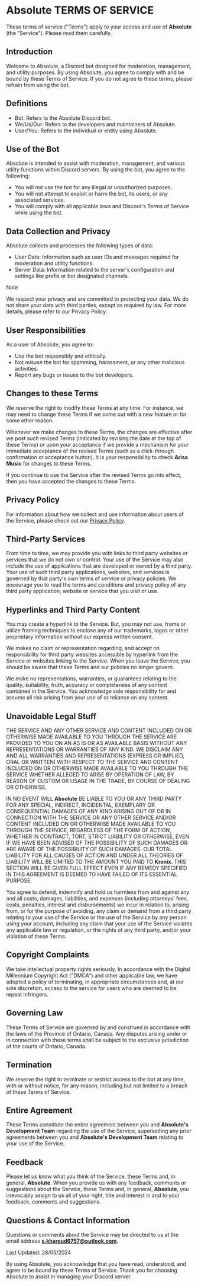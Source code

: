 # **Absolute** TERMS OF SERVICE

These terms of service ("Terms") apply to your access and use of **Absolute** (the "Service"). Please read them carefully.

## Introduction

Welcome to Absolute, a Discord bot designed for moderation, management, and utility purposes. By using Absolute, you agree to comply with and be bound by these Terms of Service. If you do not agree to these terms, please refrain from using the bot.

## Definitions

- Bot: Refers to the Absolute Discord bot.
- We/Us/Our: Refers to the developers and maintainers of Absolute.
- User/You: Refers to the individual or entity using Absolute.

## Use of the Bot

Absolute is intended to assist with moderation, management, and various utility functions within Discord servers. By using the bot, you agree to the following:

- You will not use the bot for any illegal or unauthorized purposes.
- You will not attempt to exploit or harm the bot, its users, or any associated services.
- You will comply with all applicable laws and Discord's Terms of Service while using the bot.

## Data Collection and Privacy

Absolute collects and processes the following types of data:

- User Data: Information such as user IDs and messages required for moderation and utility functions.
- Server Data: Information related to the server's configuration and settings like prefix or bot designated channels.
> [!NOTE]
> We respect your privacy and are committed to protecting your data. We do not share your data with third parties, except as required by law. For more details, please refer to our Privacy Policy.

## User Responsibilities

As a user of Absolute, you agree to:

- Use the bot responsibly and ethically.
- Not misuse the bot for spamming, harassment, or any other malicious activities.
- Report any bugs or issues to the bot developers.

## Changes to these Terms

We reserve the right to modify these Terms at any time. For instance, we may need to change these Terms if we come out with a new feature or for some other reason.

Whenever we make changes to these Terms, the changes are effective after we post such revised Terms (indicated by revising the date at the top of these Terms) or upon your acceptance if we provide a mechanism for your immediate acceptance of the revised Terms (such as a click-through confirmation or acceptance button). It is your responsibility to check **Arisa Music** for changes to these Terms.

If you continue to use the Service after the revised Terms go into effect, then you have accepted the changes to these Terms.

## Privacy Policy

For information about how we collect and use information about users of the Service, please check out our [Privacy Policy]().

## Third-Party Services

From time to time, we may provide you with links to third party websites or services that we do not own or control. Your use of the Service may also include the use of applications that are developed or owned by a third party. Your use of such third party applications, websites, and services is governed by that party's own terms of service or privacy policies. We encourage you to read the terms and conditions and privacy policy of any third party application, website or service that you visit or use.


## Hyperlinks and Third Party Content

You may create a hyperlink to the Service. But, you may not use, frame or utilize framing techniques to enclose any of our trademarks, logos or other proprietary information without our express written consent.

We makes no claim or representation regarding, and accept no responsibility for third party websites accessible by hyperlink from the Service or websites linking to the Service. When you leave the Service, you should be aware that these Terms and our policies no longer govern.

We make no representations, warranties, or guarantees relating to the quality, suitability, truth, accuracy or completeness of any content contained in the Service. You acknowledge sole responsibility for and assume all risk arising from your use of or reliance on any content.

## Unavoidable Legal Stuff

THE SERVICE AND ANY OTHER SERVICE AND CONTENT INCLUDED ON OR OTHERWISE MADE AVAILABLE TO YOU THROUGH THE SERVICE ARE PROVIDED TO YOU ON AN AS IS OR AS AVAILABLE BASIS WITHOUT ANY REPRESENTATIONS OR WARRANTIES OF ANY KIND. WE DISCLAIM ANY AND ALL WARRANTIES AND REPRESENTATIONS (EXPRESS OR IMPLIED, ORAL OR WRITTEN) WITH RESPECT TO THE SERVICE AND CONTENT INCLUDED ON OR OTHERWISE MADE AVAILABLE TO YOU THROUGH THE SERVICE WHETHER ALLEGED TO ARISE BY OPERATION OF LAW, BY REASON OF CUSTOM OR USAGE IN THE TRADE, BY COURSE OF DEALING OR OTHERWISE.

IN NO EVENT WILL **Absolute** BE LIABLE TO YOU OR ANY THIRD PARTY FOR ANY SPECIAL, INDIRECT, INCIDENTAL, EXEMPLARY OR CONSEQUENTIAL DAMAGES OF ANY KIND ARISING OUT OF OR IN CONNECTION WITH THE SERVICE OR ANY OTHER SERVICE AND/OR CONTENT INCLUDED ON OR OTHERWISE MADE AVAILABLE TO YOU THROUGH THE SERVICE, REGARDLESS OF THE FORM OF ACTION, WHETHER IN CONTRACT, TORT, STRICT LIABILITY OR OTHERWISE, EVEN IF WE HAVE BEEN ADVISED OF THE POSSIBILITY OF SUCH DAMAGES OR ARE AWARE OF THE POSSIBILITY OF SUCH DAMAGES. OUR TOTAL LIABILITY FOR ALL CAUSES OF ACTION AND UNDER ALL THEORIES OF LIABILITY WILL BE LIMITED TO THE AMOUNT YOU PAID TO **Kronix**. THIS SECTION WILL BE GIVEN FULL EFFECT EVEN IF ANY REMEDY SPECIFIED IN THIS AGREEMENT IS DEEMED TO HAVE FAILED OF ITS ESSENTIAL PURPOSE.

You agree to defend, indemnify and hold us harmless from and against any and all costs, damages, liabilities, and expenses (including attorneys' fees, costs, penalties, interest and disbursements) we incur in relation to, arising from, or for the purpose of avoiding, any claim or demand from a third party relating to your use of the Service or the use of the Service by any person using your account, including any claim that your use of the Service violates any applicable law or regulation, or the rights of any third party, and/or your violation of these Terms.

## Copyright Complaints

We take intellectual property rights seriously. In accordance with the Digital Millennium Copyright Act ("DMCA") and other applicable law, we have adopted a policy of terminating, in appropriate circumstances and, at our sole discretion, access to the service for users who are deemed to be repeat infringers.

## Governing Law

These Terms of Service are governed by and construed in accordance with the laws of the Province of Ontario, Canada. Any disputes arising under or in connection with these terms shall be subject to the exclusive jurisdiction of the courts of Ontario, Canada.

## Termination
We reserve the right to terminate or restrict access to the bot at any time, with or without notice, for any reason, including but not limited to a breach of these Terms of Service.

## Entire Agreement

These Terms constitute the entire agreement between you and **Absolute's Development Team** regarding the use of the Service, superseding any prior agreements between you and **Absolute's Development Team** relating to your use of the Service.

## Feedback

Please let us know what you think of the Service, these Terms and, in general, **Absolute**. When you provide us with any feedback, comments or suggestions about the Service, these Terms and, in general, **Absolute**, you irrevocably assign to us all of your right, title and interest in and to your feedback, comments and suggestions.

## Questions & Contact Information

Questions or comments about the Service may be directed to us at the email address **s.kharoud6757@outlook.com**.

Last Updated: 28/05/2024

By using Absolute, you acknowledge that you have read, understood, and agree to be bound by these Terms of Service. Thank you for choosing Absolute to assist in managing your Discord server.
